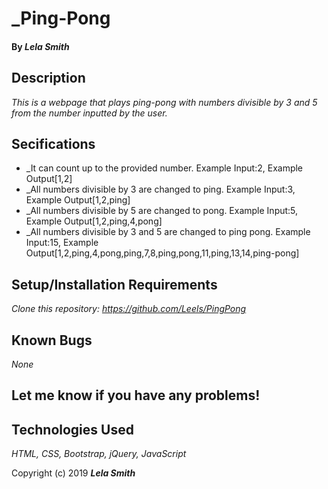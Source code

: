 # _Ping-Pong

#### By _Lela Smith_

## Description

_This is a webpage that plays ping-pong with numbers divisible by 3 and 5 from the number inputted by the user._

## Secifications

* _It can count up to the provided number. Example Input:2, Example Output[1,2]
* _All numbers divisible by 3 are changed to ping. Example Input:3, Example Output[1,2,ping]
* _All numbers divisible by 5 are changed to pong. Example Input:5, Example Output[1,2,ping,4,pong]
* _All numbers divisible by 3 and 5 are changed to ping pong. Example Input:15, Example Output[1,2,ping,4,pong,ping,7,8,ping,pong,11,ping,13,14,ping-pong]


## Setup/Installation Requirements

_Clone this repository: https://github.com/Leels/PingPong_

## Known Bugs

_None_

## Let me know if you have any problems!

## Technologies Used

_HTML, CSS, Bootstrap, jQuery, JavaScript_


Copyright (c) 2019 **_Lela Smith_**
